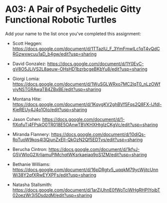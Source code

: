 # A03: A Pair of Psychedelic Gitty Functional Robotic Turtles

Add your name to the list once you've completed this assignment:

- Scott Heggen: https://docs.google.com/document/d/1TTazlU_F_3YmFmwlLc1qT4vQdCRGzwxwcuu1aD_b4gw/edit?usp=sharing

- David Gonzalez: https://docs.google.com/document/d/1Y0EvC-gV8O5JLiVS2L8aeuw-OHsHD1bzrbcgeBKbYu8/edit?usp=sharing
- Giorgi Lomia: https://docs.google.com/document/d/1WuSGLWRxo7MC2lqT0_nLzOWfyiyNSTGRAwaTB4ZBxBE/edit?usp=sharing
- Montana Hite: https://docs.google.com/document/d/1KqvgKV2ghBVf5Fqs2Q8FX-lJfdl-KjeREUy4J4o1OIo/edit?usp=sharing
- Jason Cohen:  https://docs.google.com/document/d/1-flXqfuTi4FPskO0TR018E5OAnwTBVKHXHtgIzCKgVc/edit?usp=sharing
- Miranda Flannery: https://docs.google.com/document/d/10diQs-RoTuoW9kos4l3QjunZxEIl-QkOzN2Qf5EDTvs/edit?usp=sharing
- Berucha Cintron: https://docs.google.com/document/d/1kfyJ-G5VWIoG2XrIiamuPlMchqtWKsrkaeiaq9oS1ZM/edit?usp=sharing
- Bethanie Williams: https://docs.google.com/document/d/16pDRgtv5_uqqkM79ycWjitcUnnWi38Y2qfXRwEYXPFs/edit?usp=sharing
- Natasha Stallsmith: https://docs.google.com/document/d/1arZjUhnE0fWoTcjWHgRHPlYoibT02oezWr3i5DsdzdM/edit?usp=sharing
